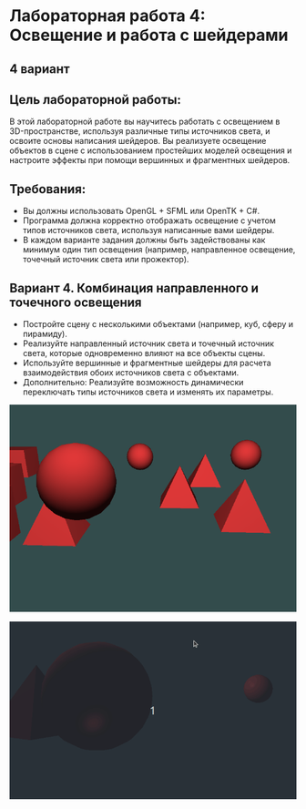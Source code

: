 # Лабораторная работа 4: Освещение и работа с шейдерами
## **4 вариант**

## Цель лабораторной работы:

В этой лабораторной работе вы научитесь работать с освещением в 3D-пространстве, используя различные типы источников света, и освоите основы написания шейдеров. Вы реализуете освещение объектов в сцене с использованием простейших моделей освещения и настроите эффекты при помощи вершинных и фрагментных шейдеров.

## Требования:
- Вы должны использовать OpenGL + SFML или OpenTK + C#.
- Программа должна корректно отображать освещение с учетом типов источников света, используя написанные вами шейдеры.
- В каждом варианте задания должны быть задействованы как минимум один тип освещения (например, направленное освещение, точечный источник света или прожектор).

## Вариант 4. Комбинация направленного и точечного освещения
- Постройте сцену с несколькими объектами (например, куб, сферу и пирамиду).
- Реализуйте направленный источник света и точечный источник света, которые одновременно влияют на все объекты сцены.
- Используйте вершинные и фрагментные шейдеры для расчета взаимодействия обоих источников света с объектами.
- Дополнительно: Реализуйте возможность динамически переключать типы источников света и изменять их параметры.


![alt text](<assets/Screenshot from 2024-12-24 02-57-42.png>)

![alt text](<assets/Peek 2024-12-24 03-14.gif>)